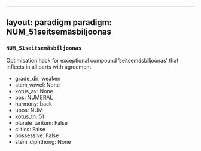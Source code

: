 
---
layout: paradigm
paradigm: NUM_51seitsemäsbiljoonas
---
### ` NUM_51seitsemäsbiljoonas `

Optimisation hack for exceptional compound ’seitsemäsbiljoonas’ that inflects in all parts with agreement
* grade_dir: weaken
* stem_vowel: None
* kotus_av: None
* pos: NUMERAL
* harmony: back
* upos: NUM
* kotus_tn: 51
* plurale_tantum: False
* clitics: False
* possessive: False
* stem_diphthong: None

